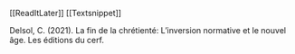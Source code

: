 [[ReadItLater]] [[Textsnippet]]

Delsol, C. (2021). La fin de la chrétienté: L’inversion normative et le nouvel âge. Les éditions du cerf.
